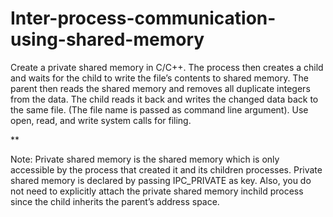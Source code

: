 # Inter-process-communication-using-shared-memory
Create a private shared memory in C/C++. The process then creates a child and waits for
the child to write the file’s contents to shared memory. The parent then reads the
shared memory and removes all duplicate integers from the data. The child reads it back
and writes the changed data back to the same file. (The file name is passed as command
line argument). Use open, read, and write system calls for filing.

**

Note: Private shared memory is the shared memory which is only accessible by the
process that created it and its children processes. Private shared memory is declared by
passing IPC_PRIVATE as key. Also, you do not need to explicitly attach the private shared
memory inchild process since the child inherits the parent’s address space.

